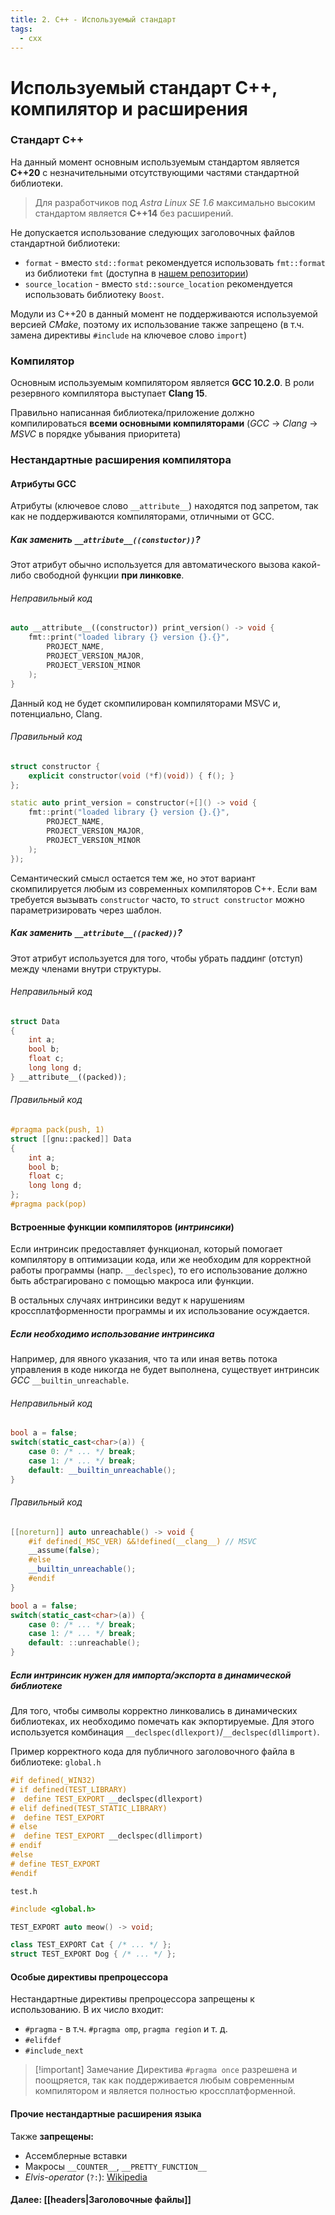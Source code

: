 ```yaml
---
title: 2. C++ - Используемый стандарт
tags:
  - cxx
---
```

# Используемый стандарт С++, компилятор и расширения

### Стандарт C++
На данный момент основным используемым стандартом является **C++20** с незначительными отсутствующими частями стандартной библиотеки.

> Для разработчиков под *Astra Linux SE 1.6* максимально высоким стандартом является **C++14** без расширений.

Не допускается использование следующих заголовочных файлов стандартной библиотеки:
- `format` - вместо `std::format` рекомендуется использовать `fmt::format` из библиотеки `fmt` (доступна в [нашем репозитории](http://uav.radar-mms.com/ui/packages/conan:%2F%2Ffmt?projectKey=radar))
- `source_location` - вместо `std::source_location` рекомендуется использовать библиотеку `Boost`.

Модули из С++20 в данный момент не поддерживаются используемой версией *CMake*, поэтому их использование также запрещено (в т.ч. замена директивы `#include` на ключевое слово `import`)

### Компилятор 
Основным используемым компилятором является **GCC 10.2.0**. В роли резервного компилятора выступает **Clang 15**.

Правильно написанная библиотека/приложение должно компилироваться **всеми основными компиляторами** (*GCC* → *Clang* → *MSVC* в порядке убывания приоритета)

### Нестандартные расширения компилятора
#### Атрибуты GCC
Атрибуты (ключевое слово `__attribute__`) находятся под запретом, так как не поддерживаются компиляторами, отличными от GCC.

##### Как заменить `__attribute__((constuctor))`?

Этот атрибут обычно используется для автоматического вызова какой-либо свободной функции **при линковке**.
###### Неправильный код
```cpp 
auto __attribute__((constructor)) print_version() -> void {
	fmt::print("loaded library {} version {}.{}", 
		PROJECT_NAME, 
		PROJECT_VERSION_MAJOR,
		PROJECT_VERSION_MINOR
	);
}
```
Данный код не будет скомпилирован компиляторами MSVC и, потенциально, Clang.

###### Правильный код
```cpp
struct constructor {
	explicit constructor(void (*f)(void)) { f(); }
};

static auto print_version = constructor(+[]() -> void {
	fmt::print("loaded library {} version {}.{}", 
		PROJECT_NAME, 
		PROJECT_VERSION_MAJOR,
		PROJECT_VERSION_MINOR
	);
});
```
Семантический смысл остается тем же, но этот вариант скомпилируется любым из современных компиляторов С++. 
Если вам требуется вызывать `constructor` часто, то `struct constructor` можно параметризировать через шаблон.

##### Как заменить `__attribute__((packed))`?
Этот атрибут используется для того, чтобы убрать паддинг (отступ) между членами внутри структуры.
###### Неправильный код
```cpp
struct Data 
{
	int a;
	bool b;
	float c;
	long long d;
} __attribute__((packed));
```
###### Правильный код
```cpp
#pragma pack(push, 1)
struct [[gnu::packed]] Data 
{
	int a;
	bool b;
	float c;
	long long d;
};
#pragma pack(pop)
```

#### Встроенные функции компиляторов (*интринсики*)
Если интринсик предоставляет функционал, который помогает компилятору в оптимизации кода, или же необходим для корректной работы программы (напр. `__declspec`), то его использование должно быть абстрагировано с помощью макроса или функции.

В остальных случаях интринсики ведут к нарушениям кроссплатформенности программы и их использование осуждается.

##### Если необходимо использование интринсика
Например, для явного указания, что та или иная ветвь потока управления в коде никогда не будет выполнена, существует интринсик *GCC* `__builtin_unreachable`.
###### Неправильный код
```cpp
bool a = false;
switch(static_cast<char>(a)) {
	case 0: /* ... */ break;
	case 1: /* ... */ break;
	default: __builtin_unreachable();
}
```

###### Правильный код
```cpp
[[noreturn]] auto unreachable() -> void {
	#if defined(_MSC_VER) &&!defined(__clang__) // MSVC
	__assume(false);
	#else 
	__builtin_unreachable();
	#endif
}

bool a = false;
switch(static_cast<char>(a)) {
	case 0: /* ... */ break;
	case 1: /* ... */ break;
	default: ::unreachable();
}
```

##### Если интринсик нужен для импорта/экспорта в динамической библиотеке
Для того, чтобы символы корректно линковались в динамических библиотеках, их необходимо помечать как экпортируемые. Для этого используется комбинация `__declspec(dllexport)`/`__declspec(dllimport)`.

Пример корректного кода для публичного заголовочного файла в библиотеке:
`global.h`
```cpp
#if defined(_WIN32)
# if defined(TEST_LIBRARY)
#  define TEST_EXPORT __declspec(dllexport)
# elif defined(TEST_STATIC_LIBRARY)
#  define TEST_EXPORT
# else
#  define TEST_EXPORT __declspec(dllimport)
# endif
#else
# define TEST_EXPORT
#endif
```

`test.h`
```cpp
#include <global.h>

TEST_EXPORT auto meow() -> void;

class TEST_EXPORT Cat { /* ... */ };
struct TEST_EXPORT Dog { /* ... */ };
```

#### Особые директивы препроцессора
Нестандартные директивы препроцессора запрещены к использованию. В их число входит:
- `#pragma` - в т.ч. `#pragma omp`, `pragma region` и т. д.
- `#elifdef`
- `#include_next`

> [!important] Замечание
> Директива `#pragma once` разрешена и поощряется, так как поддерживается любым современным компилятором и является полностью кроссплатформенной.

#### Прочие нестандартные расширения языка
Также **запрещены:**
- Ассемблерные вставки
- Макросы `__COUNTER__`, `__PRETTY_FUNCTION__`
- *Elvis-operator* (`?:`): [Wikipedia](https://en.wikipedia.org/wiki/Elvis_operator)

#### Далее: [[headers|Заголовочные файлы]]
